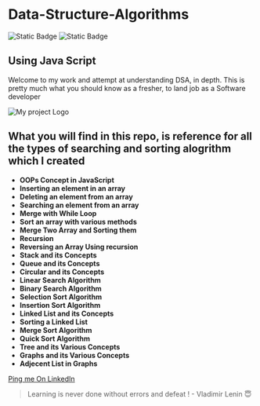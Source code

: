 # Data-Structure-Algorithms
![Static Badge](https://img.shields.io/badge/Maintenance-Active-green)
![Static Badge](https://img.shields.io/badge/Javascript-es6?color=yellow)

<h2> Using Java Script </h2>

Welcome to my work and attempt at understanding DSA, in depth. This is pretty much what you should know as a fresher, to land job as a Software developer

![My project Logo](https://repository-images.githubusercontent.com/126577260/3c924980-61ac-11e9-8e4e-6e50e0cec366)

## What you will find in this repo, is reference for all the types of searching and sorting alogrithm which I created
- **OOPs Concept in JavaScript**
- **Inserting an element in an array**
- **Deleting an element from an array**
- **Searching an element from an array**
- **Merge with While Loop**
- **Sort an array with various methods**
- **Merge Two Array and Sorting them**
- **Recursion**
- **Reversing an Array Using recursion**
- **Stack and its Concepts**
- **Queue and its Concepts**
- **Circular and its Concepts**
- **Linear Search Algorithm**
- **Binary Search Algorithm**
- **Selection Sort Algorithm**
- **Insertion Sort Algorithm**
- **Linked List and its Concepts**
- **Sorting a Linked List**
- **Merge Sort Algorithm**
- **Quick Sort Algorithm**
- **Tree and its Various Concepts**
- **Graphs and its Various Concepts**
- **Adjecent List in Graphs**


[Ping me On LinkedIn](https://www.linkedin.com/in/abhishek-kumar-072a9314a/)


> Learning is never done without errors and defeat ! - Vladimir Lenin 😇
